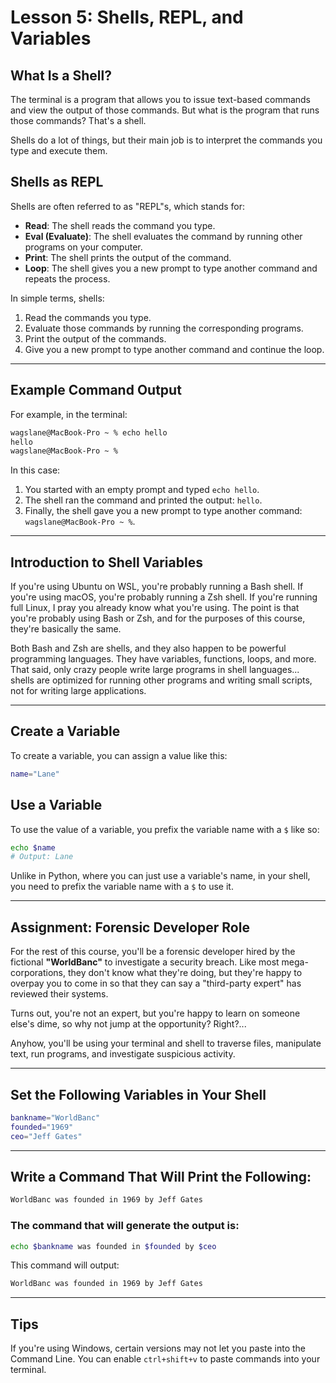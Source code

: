 # Lesson 5: Shells, REPL, and Variables

## What Is a Shell?

The terminal is a program that allows you to issue text-based commands and view the output of those commands. But what is the program that runs those commands? That's a shell.

Shells do a lot of things, but their main job is to interpret the commands you type and execute them.

## Shells as REPL

Shells are often referred to as "REPL"s, which stands for:

- **Read**: The shell reads the command you type.
- **Eval (Evaluate)**: The shell evaluates the command by running other programs on your computer.
- **Print**: The shell prints the output of the command.
- **Loop**: The shell gives you a new prompt to type another command and repeats the process.

In simple terms, shells:

1. Read the commands you type.
2. Evaluate those commands by running the corresponding programs.
3. Print the output of the commands.
4. Give you a new prompt to type another command and continue the loop.

---

## Example Command Output

For example, in the terminal:

```bash
wagslane@MacBook-Pro ~ % echo hello
hello
wagslane@MacBook-Pro ~ %
```

In this case:

1. You started with an empty prompt and typed `echo hello`.
2. The shell ran the command and printed the output: `hello`.
3. Finally, the shell gave you a new prompt to type another command: `wagslane@MacBook-Pro ~ %`.

---

## Introduction to Shell Variables

If you're using Ubuntu on WSL, you're probably running a Bash shell.
If you're using macOS, you're probably running a Zsh shell.
If you're running full Linux, I pray you already know what you're using.
The point is that you're probably using Bash or Zsh, and for the purposes of this course, they're basically the same.

Both Bash and Zsh are shells, and they also happen to be powerful programming languages. They have variables, functions, loops, and more. That said, only crazy people write large programs in shell languages... shells are optimized for running other programs and writing small scripts, not for writing large applications.

---

## Create a Variable

To create a variable, you can assign a value like this:

```bash
name="Lane"
```

## Use a Variable

To use the value of a variable, you prefix the variable name with a `$` like so:

```bash
echo $name
# Output: Lane
```

Unlike in Python, where you can just use a variable's name, in your shell, you need to prefix the variable name with a `$` to use it.

---

## Assignment: Forensic Developer Role

For the rest of this course, you'll be a forensic developer hired by the fictional **"WorldBanc"** to investigate a security breach. Like most mega-corporations, they don't know what they're doing, but they're happy to overpay you to come in so that they can say a "third-party expert" has reviewed their systems.

Turns out, you're not an expert, but you're happy to learn on someone else's dime, so why not jump at the opportunity? Right?...

Anyhow, you'll be using your terminal and shell to traverse files, manipulate text, run programs, and investigate suspicious activity.

---

## Set the Following Variables in Your Shell

```bash
bankname="WorldBanc"
founded="1969"
ceo="Jeff Gates"
```

---

## Write a Command That Will Print the Following:

```bash
WorldBanc was founded in 1969 by Jeff Gates
```

### The command that will generate the output is:

```bash
echo $bankname was founded in $founded by $ceo
```

This command will output:

```bash
WorldBanc was founded in 1969 by Jeff Gates
```

---

## Tips

If you're using Windows, certain versions may not let you paste into the Command Line. You can enable `ctrl+shift+v` to paste commands into your terminal.
